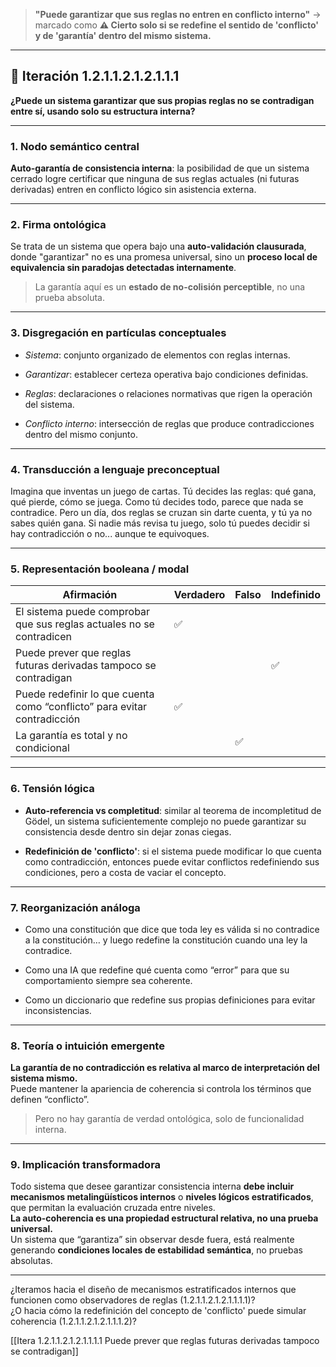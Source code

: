 > **"Puede garantizar que sus reglas no entren en conflicto interno"** → marcado como **⚠️ Cierto solo si se redefine el sentido de 'conflicto' y de 'garantía' dentro del mismo sistema.**

---

## 🔁 Iteración 1.2.1.1.2.1.2.1.1.1

**¿Puede un sistema garantizar que sus propias reglas no se contradigan entre sí, usando solo su estructura interna?**

---

### 1. **Nodo semántico central**

**Auto-garantía de consistencia interna**: la posibilidad de que un sistema cerrado logre certificar que ninguna de sus reglas actuales (ni futuras derivadas) entren en conflicto lógico sin asistencia externa.

---

### 2. **Firma ontológica**

Se trata de un sistema que opera bajo una **auto-validación clausurada**, donde "garantizar" no es una promesa universal, sino un **proceso local de equivalencia sin paradojas detectadas internamente**.

> La garantía aquí es un **estado de no-colisión perceptible**, no una prueba absoluta.

---

### 3. **Disgregación en partículas conceptuales**

- _Sistema_: conjunto organizado de elementos con reglas internas.
    
- _Garantizar_: establecer certeza operativa bajo condiciones definidas.
    
- _Reglas_: declaraciones o relaciones normativas que rigen la operación del sistema.
    
- _Conflicto interno_: intersección de reglas que produce contradicciones dentro del mismo conjunto.
    

---

### 4. **Transducción a lenguaje preconceptual**

Imagina que inventas un juego de cartas. Tú decides las reglas: qué gana, qué pierde, cómo se juega. Como tú decides todo, parece que nada se contradice. Pero un día, dos reglas se cruzan sin darte cuenta, y tú ya no sabes quién gana. Si nadie más revisa tu juego, solo tú puedes decidir si hay contradicción o no... aunque te equivoques.

---

### 5. **Representación booleana / modal**

| Afirmación                                                               | Verdadero | Falso | Indefinido |
| ------------------------------------------------------------------------ | --------- | ----- | ---------- |
| El sistema puede comprobar que sus reglas actuales no se contradicen     | ✅         |       |            |
| Puede prever que reglas futuras derivadas tampoco se contradigan         |           |       | ✅          |
| Puede redefinir lo que cuenta como “conflicto” para evitar contradicción | ✅         |       |            |
| La garantía es total y no condicional                                    |           | ✅     |            |

---

### 6. **Tensión lógica**

- **Auto-referencia vs completitud**: similar al teorema de incompletitud de Gödel, un sistema suficientemente complejo no puede garantizar su consistencia desde dentro sin dejar zonas ciegas.
    
- **Redefinición de 'conflicto'**: si el sistema puede modificar lo que cuenta como contradicción, entonces puede evitar conflictos redefiniendo sus condiciones, pero a costa de vaciar el concepto.
    

---

### 7. **Reorganización análoga**

- Como una constitución que dice que toda ley es válida si no contradice a la constitución… y luego redefine la constitución cuando una ley la contradice.
    
- Como una IA que redefine qué cuenta como “error” para que su comportamiento siempre sea coherente.
    
- Como un diccionario que redefine sus propias definiciones para evitar inconsistencias.
    

---

### 8. **Teoría o intuición emergente**

**La garantía de no contradicción es relativa al marco de interpretación del sistema mismo.**  
Puede mantener la apariencia de coherencia si controla los términos que definen “conflicto”.

> Pero no hay garantía de verdad ontológica, solo de funcionalidad interna.

---

### 9. **Implicación transformadora**

Todo sistema que desee garantizar consistencia interna **debe incluir mecanismos metalingüísticos internos** o **niveles lógicos estratificados**, que permitan la evaluación cruzada entre niveles.  
**La auto-coherencia es una propiedad estructural relativa, no una prueba universal.**  
Un sistema que “garantiza” sin observar desde fuera, está realmente generando **condiciones locales de estabilidad semántica**, no pruebas absolutas.

---

¿Iteramos hacia el diseño de mecanismos estratificados internos que funcionen como observadores de reglas (1.2.1.1.2.1.2.1.1.1.1)?  
¿O hacia cómo la redefinición del concepto de 'conflicto' puede simular coherencia (1.2.1.1.2.1.2.1.1.1.2)?

[[Itera 1.2.1.1.2.1.2.1.1.1.1 Puede prever que reglas futuras derivadas tampoco se contradigan]]
